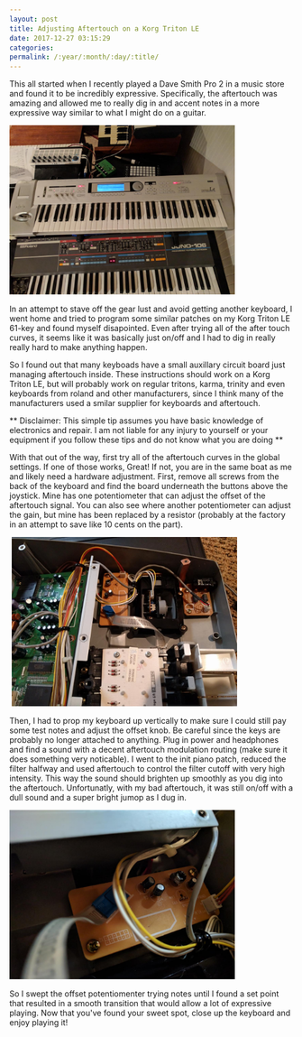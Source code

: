 ```yaml
---
layout: post
title: Adjusting Aftertouch on a Korg Triton LE
date: 2017-12-27 03:15:29
categories: 
permalink: /:year/:month/:day/:title/
---
```

<p>This all started when I recently played a Dave Smith Pro 2 in a music store and found it to be incredibly expressive. Specifically, the aftertouch was amazing and allowed me to really dig in and accent notes in a more expressive way similar to what I might do on a guitar.</p>
<p><img src="/uploads/mce_filebrowser/2017/12/27/unnamed_1_72mfBCP.jpg" alt="" width="400" height="300" /></p>
<p>In an attempt to stave off the gear lust and avoid getting another keyboard, I went home and tried to program some similar patches on my Korg Triton LE 61-key and found myself disapointed. Even after trying all of the after touch curves, it seems like it was basically just on/off and I had to dig in really really hard to make anything happen.</p>
<p>So I found out that many keyboads have a small auxillary circuit board just managing aftertouch inside.&nbsp;These instructions should work on a Korg Triton LE, but will probably work on regular tritons, karma, trinity and even keyboards from roland and other manufacturers, since I think many of the manufacturers used a smilar supplier for keyboards and aftertouch.</p>
<p>** Disclaimer: This simple tip assumes you have basic knowledge of electronics and repair. I am not liable for any injury to yourself or your equipment if you follow these tips and do not know what you are doing **</p>
<p>With that out of the way, first try all of the aftertouch curves in the global settings. If one of those works, Great! If not, you are in the same boat as me and likely need a hardware adjustment. First, remove all screws from the back of the keyboard and find the board underneath the buttons above the joystick. Mine has one potentiometer that can adjust the offset of the aftertouch signal. You can also see where another potentiometer can adjust the gain, but mine has been replaced by a resistor (probably at the factory in an attempt to save like 10 cents on the part).</p>
<p>&nbsp;<img src="/uploads/mce_filebrowser/2017/12/27/unnamed_2.jpg" alt="" width="400" height="300" /></p>
<p>Then, I had to prop my keyboard up vertically to make sure I could still pay some test notes and adjust the offset knob. Be careful since the keys are probably no longer attached to anything. Plug in power and headphones and find a sound with a decent aftertouch modulation routing (make sure it does something very noticable). I went to the init piano patch, reduced the filter halfway and used aftertouch to control the filter cutoff with very high intensity. This way the sound should brighten up smoothly as you dig into the aftertouch. Unfortunatly, with my bad aftertouch, it was still on/off with a dull sound and a super bright jumop as I dug in.</p>
<p><img src="/uploads/mce_filebrowser/2017/12/27/unnamed.jpg" alt="" width="400" height="300" /></p>
<p>So I swept the offset potentiomenter trying notes until I found a set point that resulted in a smooth transition that would allow a lot of expressive playing. Now that you've found your sweet spot, close up the keyboard and enjoy playing it!</p>
<p>&nbsp;</p>